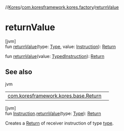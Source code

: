 //[Kores](../../index.md)/[com.koresframework.kores.factory](index.md)/[returnValue](return-value.md)

# returnValue

[jvm]\
fun [returnValue](return-value.md)(type: [Type](https://docs.oracle.com/javase/8/docs/api/java/lang/reflect/Type.html), value: [Instruction](../com.koresframework.kores/-instruction/index.md)): [Return](../com.koresframework.kores.base/-return/index.md)

fun [returnValue](return-value.md)(value: [TypedInstruction](../com.koresframework.kores.base/-typed-instruction/index.md)): [Return](../com.koresframework.kores.base/-return/index.md)

## See also

jvm

| | |
|---|---|
| [com.koresframework.kores.base.Return](../com.koresframework.kores.base/-return/index.md) |  |

[jvm]\
fun [Instruction](../com.koresframework.kores/-instruction/index.md).[returnValue](return-value.md)(type: [Type](https://docs.oracle.com/javase/8/docs/api/java/lang/reflect/Type.html)): [Return](../com.koresframework.kores.base/-return/index.md)

Creates a [Return](../com.koresframework.kores.base/-return/index.md) of receiver instruction of type [type](return-value.md).
